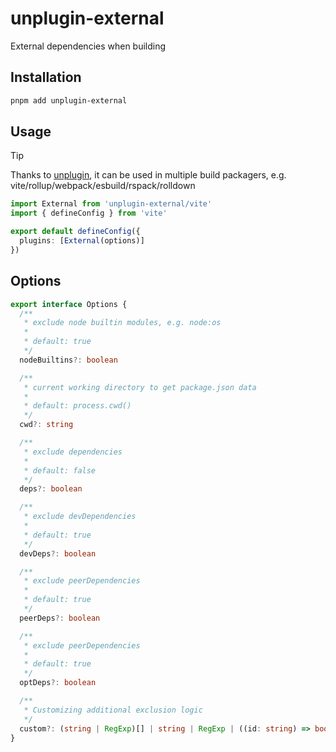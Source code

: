 # unplugin-external

External dependencies when building

## Installation

```bash
pnpm add unplugin-external
```

## Usage

> [!TIP]
> Thanks to [unplugin](https://unplugin.unjs.io/), it can be used in multiple build packagers, e.g. vite/rollup/webpack/esbuild/rspack/rolldown

```ts
import External from 'unplugin-external/vite'
import { defineConfig } from 'vite'

export default defineConfig({
  plugins: [External(options)]
})
```

## Options

```ts
export interface Options {
  /**
   * exclude node builtin modules, e.g. node:os
   *
   * default: true
   */
  nodeBuiltins?: boolean

  /**
   * current working directory to get package.json data
   *
   * default: process.cwd()
   */
  cwd?: string

  /**
   * exclude dependencies
   *
   * default: false
   */
  deps?: boolean

  /**
   * exclude devDependencies
   *
   * default: true
   */
  devDeps?: boolean

  /**
   * exclude peerDependencies
   *
   * default: true
   */
  peerDeps?: boolean

  /**
   * exclude peerDependencies
   *
   * default: true
   */
  optDeps?: boolean

  /**
   * Customizing additional exclusion logic
   */
  custom?: (string | RegExp)[] | string | RegExp | ((id: string) => boolean)
}
```
